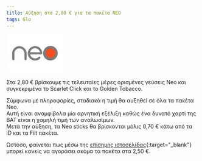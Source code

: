 ```yaml
---
title: Αύξηση στα 2,80 € για τα πακέτα NEO
tags: Glo
---
```

![Neo Logo](/assets/images/neo_logo_small.jpg)

Στα 2,80 € βρίσκουμε τις τελευταίες μέρες ορισμένες γεύσεις Neo και συγκεκριμένα το Scarlet Click και το Golden Tobacco.

<!--more-->

Σύμφωνα με πληροφορίες, σταδιακά η τιμή θα αυξηθεί σε όλα τα πακέτα Neo.\
Αυτή είναι αναμφίβολα μία αρνητική εξέλιξη καθώς ένα δυνατό χαρτί της BAT είναι η χαμηλή τιμή των αναλωσίμων.\
Μετά την αύξηση, τα Neo sticks θα βρίσκονται μόλις 0,70 € κάτω από τα iD και τα Fiit πακέτα.

Ωστόσο, φαίνεται πως μέσω της [επίσημης ιστοσελίδας](https://www.discoverglo.gr/agorase-neo-sticks/neo-demi-slims){:target="\_blank"}
μπορεί κανείς να αγοράσει ακόμα τα πακέτα στα 2,50 €.
